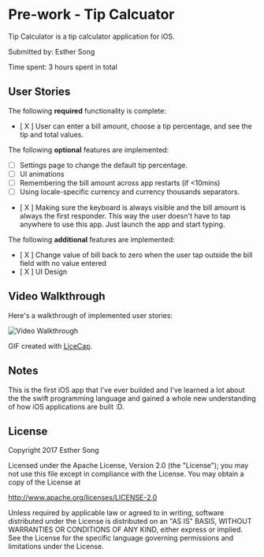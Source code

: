 # Pre-work - Tip Calcuator

Tip Calculator is a tip calculator application for iOS.

Submitted by: Esther Song

Time spent: 3 hours spent in total

## User Stories

The following **required** functionality is complete:

* [ X ] User can enter a bill amount, choose a tip percentage, and see the tip and total values.

The following **optional** features are implemented:
* [ ] Settings page to change the default tip percentage.
* [ ] UI animations
* [ ] Remembering the bill amount across app restarts (if <10mins)
* [ ] Using locale-specific currency and currency thousands separators.
* [ X ] Making sure the keyboard is always visible and the bill amount is always the first responder. This way the user doesn't have to tap anywhere to use this app. Just launch the app and start typing.

The following **additional** features are implemented:

- [ X ] Change value of bill back to zero when the user tap outside the bill field with no value entered
- [ X ] UI Design

## Video Walkthrough

Here's a walkthrough of implemented user stories:

<img src='http://i65.tinypic.com/260wdtv.gif' title='Video Walkthrough' width='' alt='Video Walkthrough' />

GIF created with [LiceCap](http://www.cockos.com/licecap/).

## Notes

This is the first iOS app that I've ever builded and I've learned a lot about the the swift programming language and gained a whole new understanding of how iOS applications are built :D.

## License

Copyright 2017 Esther Song

Licensed under the Apache License, Version 2.0 (the "License");
you may not use this file except in compliance with the License.
You may obtain a copy of the License at

http://www.apache.org/licenses/LICENSE-2.0

Unless required by applicable law or agreed to in writing, software
distributed under the License is distributed on an "AS IS" BASIS,
WITHOUT WARRANTIES OR CONDITIONS OF ANY KIND, either express or implied.
See the License for the specific language governing permissions and
limitations under the License.
